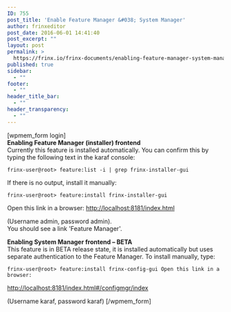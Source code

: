 ```yaml
---
ID: 755
post_title: 'Enable Feature Manager &#038; System Manager'
author: frinxeditor
post_date: 2016-06-01 14:41:40
post_excerpt: ""
layout: post
permalink: >
  https://frinx.io/frinx-documents/enabling-feature-manager-system-manager-in-karaf.html
published: true
sidebar:
  - ""
footer:
  - ""
header_title_bar:
  - ""
header_transparency:
  - ""
---
```

[wpmem_form login]  
**Enabling Feature Manager (installer) frontend**  
Currently this feature is installed automatically. You can confirm this by typing the following text in the karaf console:

    frinx-user@root> feature:list -i | grep frinx-installer-gui 
    

If there is no output, install it manually:

    frinx-user@root> feature:install frinx-installer-gui  
    

Open this link in a browser: <http://localhost:8181/index.html>

(Username admin, password admin).  
You should see a link 'Feature Manager'.

**Enabling System Manager frontend – BETA**  
This feature is in BETA release state, it is installed automatically but uses separate authentication to the Feature Manager. To install manually, type:

    frinx-user@root> feature:install frinx-config-gui Open this link in a browser:  
    

<http://localhost:8181/index.html#/configmgr/index>  

(Username karaf, password karaf) [/wpmem_form]